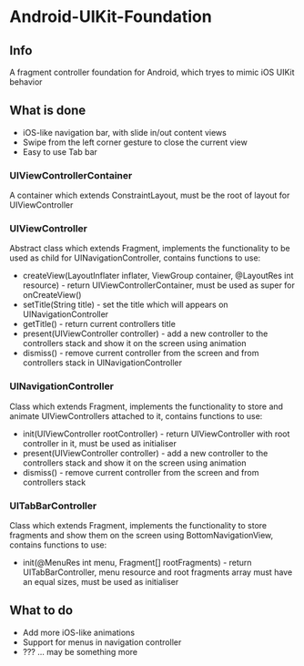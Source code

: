 # Android-UIKit-Foundation

## Info

A fragment controller foundation for Android, which tryes to mimic iOS UIKit behavior

## What is done

- iOS-like navigation bar, with slide in/out content views
- Swipe from the left corner gesture to close the current view
- Easy to use Tab bar

### UIViewControllerContainer 

A container which extends ConstraintLayout, must be the root of layout for UIViewController

### UIViewController 

Abstract class which extends Fragment, implements the functionality to be used as child for UINavigationController, contains functions to use:
- createView(LayoutInflater inflater, ViewGroup container, @LayoutRes int resource) - return UIViewControllerContainer, must be used as super for onCreateView()
- setTitle(String title) - set the title which will appears on UINavigationController
- getTitle() - return current controllers title
- present(UIViewController controller) - add a new controller to the controllers stack and show it on the screen using animation
- dismiss() - remove current controller from the screen and from controllers stack in UINavigationController

### UINavigationController

Class which extends Fragment, implements the functionality to store and animate UIViewControllers attached to it, contains functions to use:
- init(UIViewController rootController) - return UIViewController with root controller in it, must be used as initialiser 
- present(UIViewController controller) - add a new controller to the controllers stack and show it on the screen using animation
- dismiss() - remove current controller from the screen and from controllers stack

### UITabBarController

Class which extends Fragment, implements the functionality to store fragments and show them on the screen using BottomNavigationView, contains functions to use:
- init(@MenuRes int menu, Fragment[] rootFragments) - return UITabBarController, menu resource and root fragments array must have an equal sizes, must be used as initialiser 

## What to do

- Add more iOS-like animations
- Support for menus in navigation controller
- ??? ... may be something more
